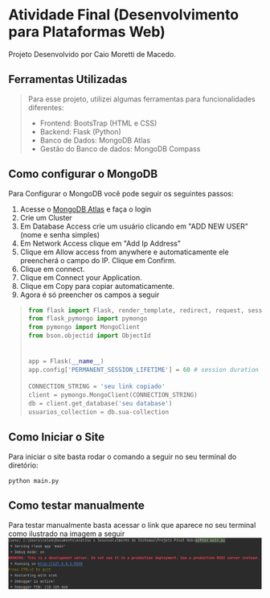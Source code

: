 # Atividade Final (Desenvolvimento para Plataformas Web)
Projeto Desenvolvido por Caio Moretti de Macedo.

## Ferramentas Utilizadas
> Para esse projeto, utilizei algumas ferramentas para funcionalidades diferentes:
> - Frontend: BootsTrap (HTML e CSS)
> - Backend: Flask (Python)
> - Banco de Dados: MongoDB Atlas
> - Gestão do Banco de dados: MongoDB Compass
## Como configurar o MongoDB
Para Configurar o MongoDB você pode seguir os seguintes passos:
1. Acesse o [MongoDB Atlas](https://www.mongodb.com/cloud/atlas/register) e faça o login
2. Crie um Cluster
3. Em Database Access crie um usuário clicando em "ADD NEW USER" (nome e senha simples)
4. Em Network Access clique em "Add Ip Address"
5. Clique em Allow access from anywhere e automaticamente ele preencherá o campo do IP. Clique em Confirm.
6. Clique em connect.
7. Clique em Connect your Application.
8. Clique em Copy para copiar automaticamente.
9. Agora é só preencher os campos a seguir
>```python
>from flask import Flask, render_template, redirect, request, session
>from flask_pymongo import pymongo
>from pymongo import MongoClient
>from bson.objectid import ObjectId
>
>
>app = Flask(__name__)
>app.config['PERMANENT_SESSION_LIFETIME'] = 60 # session duration time (60s)
>
>CONNECTION_STRING = 'seu link copiado'
>client = pymongo.MongoClient(CONNECTION_STRING)
>db = client.get_database('seu database')
>usuarios_collection = db.sua-collection
>```

## Como Iniciar o Site
Para iniciar o site basta rodar o comando a seguir no seu terminal do diretório:
```shell
python main.py
```

## Como testar manualmente
Para testar manualmente basta acessar o link que aparece no seu terminal como ilustrado na imagem a seguir
![img.png](img/print.png)